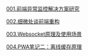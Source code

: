 [001.前端异常监控解决方案研究](https://www.jianshu.com/p/e7b5c2f442d4)  

[002.细微处谈前端重构](https://juejin.im/post/5d4edd516fb9a06b2d77c3d7)

[003.Websocket原理及使用场景](https://www.jianshu.com/p/ac74620333e7)

[004.PWA笔记二：离线缓存原理](https://www.jianshu.com/p/ff25f25fdb48)

